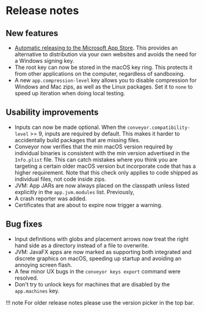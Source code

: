 # Release notes

## New features

* [Automatic releasing to the Microsoft App Store](configs/windows.md#release-to-the-microsoft-store). This provides an alternative to 
  distribution via your own websites and avoids the need for a Windows signing key.
* The root key can now be stored in the macOS key ring. This protects it from other applications on the computer, regardless of sandboxing.
* A new `app.compression-level` key allows you to disable compression for Windows and Mac zips, as well as the Linux packages. Set it to
  `none` to speed up iteration when doing local testing.

## Usability improvements

* Inputs can now be made optional. When the `conveyor.compatibility-level` >= 9, inputs are required by default. This makes it harder to
  accidentally build packages that are missing files.
* Conveyor now verifies that the min macOS version required by individual binaries is consistent with the min version advertised in the
  `Info.plist` file. This can catch mistakes where you think you are targeting a certain older macOS version but incorporate code that
  has a higher requirement. Note that this check only applies to code shipped as individual files, not code inside zips.
* JVM: App JARs are now always placed on the classpath unless listed explicitly in the `app.jvm.modules` list. Previously, 
* A crash reporter was added.
* Certificates that are about to expire now trigger a warning.

## Bug fixes

* Input definitions with globs and placement arrows now treat the right hand side as a directory instead of a file to overwrite.
* JVM: JavaFX apps are now marked as supporting both integrated and discrete graphics on macOS, speeding up startup and avoiding an annoying screen flash.
* A few minor UX bugs in the `conveyor keys export` command were resolved.
* Don't try to unlock keys for machines that are disabled by the `app.machines` key.

!!! note 
    For older release notes please use the version picker in the top bar.
